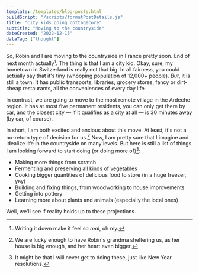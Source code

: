 ```yaml
---
template: /templates/blog-posts.html
buildScript: "/scripts/formatPostDetails.js"
title: "City kids going cottagecore"
subtitle: "Moving to the countryside"
dateCreated: "2022-12-15"
dataTag: ["thought"]
---
```


So, Robin and I are moving to the countryside in France pretty soon. End of next month actually[^1]. The thing is that I am a city kid. Okay, sure, my hometown in Switzerland is really not that big. In all fairness, you could actually say that it's tiny (whooping population of 12,000+ people). _But_, it is still a town. It has public transports, libraries, grocery stores, fancy or dirt-cheap restaurants, all the conveniences of every day life.

In contrast, we are going to move to the most remote village in the Ardèche region. It has at most five permanent residents, you can only get there by car, and the closest city — if it qualifies as a city at all — is 30 minutes away (by car, of course).

In short, I am both excited and anxious about this move. At least, it's not a no-return type of decision for us.[^2] Now, I am pretty sure that I imagine and idealize life in the countryside on many levels. But here is still a list of things I am looking forward to start doing (or doing more of)[^3]:

- Making more things from scratch
- Fermenting and preserving all kinds of vegetables
- Cooking bigger quantities of delicious food to store (in a huge freezer, yay)
- Building and fixing things, from woodworking to house improvements
- Getting into pottery
- Learning more about plants and animals (especially the local ones)

Well, we'll see if reality holds up to these projections.

[^1]: Writing it down make it feel so _real_, oh my.
[^2]: We are lucky enough to have Robin's grandma sheltering us, as her house is big enough, and her heart even bigger.
[^3]: It might be that I will never get to doing these, just like New Year resolutions.
